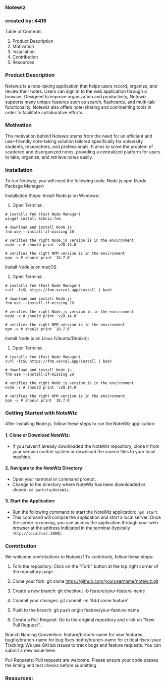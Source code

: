 ### Notewiz
### created by: 4416

Table of Contents
1. Product Description
2. Motivation
3. Installation
4. Contribution
5. Resources

### Product Description
Notewiz is a note-taking application that helps users record, organize, and review their notes. Users can sign in to the web application through a browser. Designed to improve organization and productivity, Notewiz supports many unique features such as search, flashcards, and multi-tab functionality. Notewiz also offers note-sharing and commenting tools in order to facilitate collaborative efforts.

### Motivation
The motivation behind Notewiz stems from the need for an efficient and user-friendly note-taking solution tailored specifically for university students, researchers, and professionals. It aims to solve the problem of scattered and disorganized notes, providing a centralized platform for users to take, organize, and retrieve notes easily.


### Installation
To run Notewiz, you will need the following tools:
Node.js
npm (Node Package Manager)


Installation Steps:
Install Node.js on Windows:
1. Open Terminal.
```
# installs fnm (Fast Node Manager)
winget install Schniz.fnm

# download and install Node.js
fnm use --install-if-missing 20

# verifies the right Node.js version is in the environment
node -v # should print `v20.14.0`

# verifies the right NPM version is in the environment
npm -v # should print `10.7.0`
```

Install Node.js on macOS
1. Open Terminal.
```
# installs fnm (Fast Node Manager)
curl -fsSL https://fnm.vercel.app/install | bash

# download and install Node.js
fnm use --install-if-missing 20

# verifies the right Node.js version is in the environment
node -v # should print `v20.14.0`

# verifies the right NPM version is in the environment
npm -v # should print `10.7.0`
```

Install Node.js on Linux (Ubuntu/Debian):

1. Open Terminal.
```
# installs fnm (Fast Node Manager)
curl -fsSL https://fnm.vercel.app/install | bash

# download and install Node.js
fnm use --install-if-missing 20

# verifies the right Node.js version is in the environment
node -v # should print `v20.14.0`

# verifies the right NPM version is in the environment
npm -v # should print `10.7.0`
```
### Getting Started with NoteWiz
After installing Node.js, follow these steps to run the NoteWiz application:
#### 1. Clone or Download NoteWiz:
- If you haven't already downloaded the NoteWiz repository, clone it from your version control system or download the source files to your local machine.
#### 2. Navigate to the NoteWiz Directory:
-    Open your terminal or command prompt.
-    Change to the directory where NoteWiz has been downloaded or cloned:
`cd path/to/NoteWiz`
#### 3. Start the Application:
-    Run the following command to start the NoteWiz application:
`npm start`
-    This command will compile the application and start a local server. Once the server is running, you can access the application through your web browser at the address indicated in the terminal (typically `http://localhost:3000`).

### Contribution
We welcome contributions to Notewiz! To contribute, follow these steps:

1. Fork the repository: Click on the "Fork" button at the top right corner of the repository page.

2. Clone your fork:
    git clone https://github.com/yourusername/notewiz.git

3. Create a new branch:
    git checkout -b feature/your-feature-name

4. Commit your changes:
    git commit -m 'Add some feature'

5. Push to the branch:
    git push origin feature/your-feature-name

6. Create a Pull Request: Go to the original repository and click on "New Pull Request".

Branch Naming Convention:
feature/branch-name for new features
bugfix/branch-name for bug fixes
hotfix/branch-name for critical fixes
Issue Tracking:
We use GitHub issues to track bugs and feature requests. You can submit a new issue here.

Pull Requests:
Pull requests are welcome. Please ensure your code passes the linting and test checks before submitting.

### Resources:

